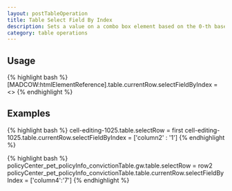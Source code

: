 ```yaml
---
layout: postTableOperation
title: Table Select Field By Index
description: Sets a value on a combo box element based on the 0-th based index.
category: table operations
---
```


## Usage
{% highlight bash %}
[MADCOW:htmlElementReference].table.currentRow.selectFieldByIndex = <<text value of index>>
{% endhighlight %}

## Examples

{% highlight bash %}
cell-editing-1025.table.selectRow = first
cell-editing-1025.table.currentRow.selectFieldByIndex = ['column2' : '1']
{% endhighlight %}

{% highlight bash %}
policyCenter_pet_policyInfo_convictionTable.gw.table.selectRow = row2
policyCenter_pet_policyInfo_convictionTable.table.currentRow.selectFieldByIndex = ['column4':'7']
{% endhighlight %}
